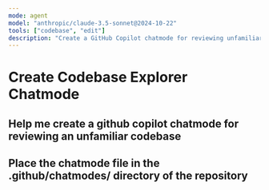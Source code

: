 ```yaml
---
mode: agent
model: "anthropic/claude-3.5-sonnet@2024-10-22"
tools: ["codebase", "edit"]
description: "Create a GitHub Copilot chatmode for reviewing unfamiliar codebases"
---
```


# Create Codebase Explorer Chatmode

## Help me create a github copilot chatmode for reviewing an unfamiliar codebase

## Place the chatmode file in the .github/chatmodes/ directory of the repository
